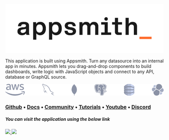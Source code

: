 ![](https://raw.githubusercontent.com/appsmithorg/appsmith/release/static/appsmith_logo_primary.png)

This application is built using Appsmith. Turn any datasource into an internal app in minutes. Appsmith lets you drag-and-drop components to build dashboards, write logic with JavaScript objects and connect to any API, database or GraphQL source.

![](https://raw.githubusercontent.com/appsmithorg/appsmith/release/static/images/integrations.png)

### [Github](https://github.com/appsmithorg/appsmith) • [Docs](https://docs.appsmith.com/?utm_source=github&utm_medium=social&utm_content=appsmith_docs&utm_campaign=null&utm_term=appsmith_docs) • [Community](https://community.appsmith.com/) • [Tutorials](https://github.com/appsmithorg/appsmith/tree/update/readme#tutorials) • [Youtube](https://www.youtube.com/appsmith) • [Discord](https://discord.gg/rBTTVJp)

##### You can visit the application using the below link

###### [![](https://assets.appsmith.com/git-sync/Buttons.svg) ](https://release.app.appsmith.com/applications/65e55fd6cd8300464e0d0cf9/pages/65e55fd7cd8300464e0d0cfc) [![](https://assets.appsmith.com/git-sync/Buttons2.svg)](https://release.app.appsmith.com/applications/65e55fd6cd8300464e0d0cf9/pages/65e55fd7cd8300464e0d0cfc/edit)
